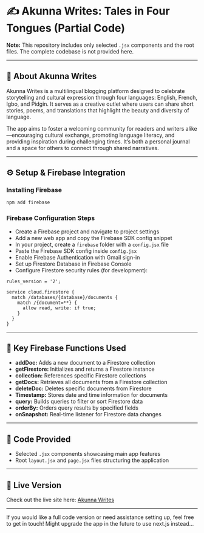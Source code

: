 # ✍️ Akunna Writes: Tales in Four Tongues (Partial Code)

**Note:** This repository includes only selected `.jsx` components and the root files. The complete codebase is not provided here.

---

## 📖 About Akunna Writes

Akunna Writes is a multilingual blogging platform designed to celebrate storytelling and cultural expression through four languages: English, French, Igbo, and Pidgin. It serves as a creative outlet where users can share short stories, poems, and translations that highlight the beauty and diversity of language.

The app aims to foster a welcoming community for readers and writers alike—encouraging cultural exchange, promoting language literacy, and providing inspiration during challenging times. It’s both a personal journal and a space for others to connect through shared narratives.

---

## ⚙️ Setup & Firebase Integration

### Installing Firebase

```bash
npm add firebase
```

### Firebase Configuration Steps

* Create a Firebase project and navigate to project settings
* Add a new web app and copy the Firebase SDK config snippet
* In your project, create a `firebase` folder with a `config.jsx` file
* Paste the Firebase SDK config inside `config.jsx`
* Enable Firebase Authentication with Gmail sign-in
* Set up Firestore Database in Firebase Console
* Configure Firestore security rules (for development):

```plaintext
rules_version = '2';

service cloud.firestore {
  match /databases/{database}/documents {
    match /{document=**} {
      allow read, write: if true;
    }
  }
}
```

---

## 🔧 Key Firebase Functions Used

* **addDoc:** Adds a new document to a Firestore collection
* **getFirestore:** Initializes and returns a Firestore instance
* **collection:** References specific Firestore collections
* **getDocs:** Retrieves all documents from a Firestore collection
* **deleteDoc:** Deletes specific documents from Firestore
* **Timestamp:** Stores date and time information for documents
* **query:** Builds queries to filter or sort Firestore data
* **orderBy:** Orders query results by specified fields
* **onSnapshot:** Real-time listener for Firestore data changes

---

## 📂 Code Provided

* Selected `.jsx` components showcasing main app features
* Root `layout.jsx` and `page.jsx` files structuring the application

---

## 🔗 Live Version

Check out the live site here: [Akunna Writes](https://akunnawrites.com/)

---

If you would like a full code version or need assistance setting up, feel free to get in touch! Might upgrade the app in the future to use next.js instead...
